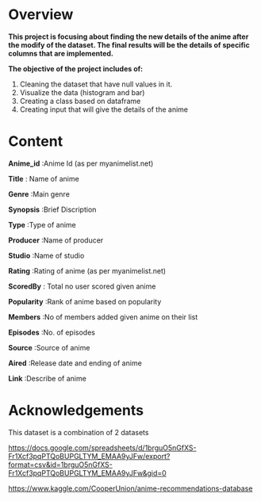 # Overview 

**This project is focusing about finding the new details of the anime after 
the modify of the dataset. The final results will be the details of specific 
columns that are implemented.**

**The objective of the project includes of:**
1. Cleaning the dataset that have null values in it.
2. Visualize the data (histogram and bar)
3. Creating a class based on dataframe
4. Creating input that will give the details of the anime


# Content

**Anime_id** :Anime Id (as per myanimelist.net)

**Title** : Name of anime

**Genre** :Main genre

**Synopsis** :Brief Discription

**Type** :Type of anime

**Producer** :Name of producer

**Studio** :Name of studio

**Rating** :Rating of anime (as per myanimelist.net)

**ScoredBy** : Total no user scored given anime

**Popularity** :Rank of anime based on popularity

**Members** :No of members added given anime on their list

**Episodes** :No. of episodes

**Source** :Source of anime

**Aired** :Release date and ending of anime

**Link** :Describe of anime

# Acknowledgements

This dataset is a combination of 2 datasets

https://docs.google.com/spreadsheets/d/1brguO5nGfXS-Fr1Xcf3pqPTQoBUPGLTYM_EMAA9yJFw/export?format=csv&id=1brguO5nGfXS-Fr1Xcf3pqPTQoBUPGLTYM_EMAA9yJFw&gid=0

https://www.kaggle.com/CooperUnion/anime-recommendations-database
